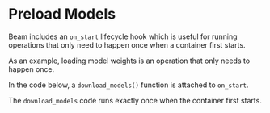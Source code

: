 # Preload Models

Beam includes an `on_start` lifecycle hook which is useful for running operations
that only need to happen once when a container first starts.

As an example, loading model weights is an operation that only needs to happen once.

In the code below, a `download_models()` function is attached to `on_start`.

The `download_models` code runs exactly once when the container first starts.
